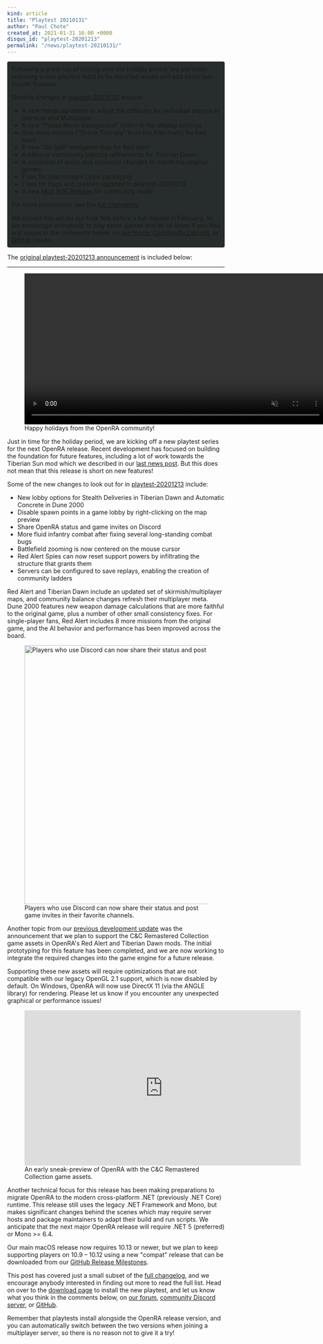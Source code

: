 ```yaml
---
kind: article
title: "Playtest 20210131"
author: "Paul Chote"
created_at: 2021-01-31 16:00 +0000
disqus_id: "playtest-20201213"
permalink: "/news/playtest-20210131/"
---
```


<div style="border-radius: 4px; background-color: #272d2c; padding: 5px">
<div style="margin: -10px 5px" markdown="1">

Following a great run of testing over the holiday period, we are today releasing a new playtest build to fix reported issues and add some last-minute features.

Notable changes in [playtest-20210131](/download/) include:

* A new Handicap option to adjust the difficulty for individual players in Skirmish and Multiplayer
* A new "Pause Menu Background" option in the display settings
* One more mission ("Shock Therapy" from the Aftermath) for Red Alert
* A new "Oil Spill" minigame map for Red Alert
* Additional community balance refinements for Tiberian Dawn
* A collection of audio and explosion changes to match the original games
* Fixes for downstream Linux packaging
* Fixes for bugs and crashes reported in playtest-20201213
* A new [Mod SDK Release](https://github.com/OpenRA/OpenRAModSDK/releases/tag/20210131) for community mods

For more information, see the [full changelog](https://github.com/OpenRA/OpenRA/wiki/Changelog/c3df4d181331b89866b1f86d8217b4028a4361ae).

We expect this will be our final test before a full release in February, so we encourage everybody to play some games and let us know if you find any issues in the comments below, on [our forum](https://forum.openra.net), [Community Discord](https://discord.openra.net), or [GitHub](https://github.com/OpenRA/OpenRA/) issues.

</div>
</div>

The [original playtest-20201213 announcement](/news/playtest-20201213/) is included below:

<hr />

<figure>
  <video width="700" autoplay loop muted>
    <source src="/images/news/20201213-christmas-mp4.mp4" type="video/mp4">
    <source src="/images/news/20201213-christmas-ogv.ogv" type="video/ogg">
    <img src="/images/news/20201213-christmas-static.png" width="700" />
  </video>
  <figcaption>Happy holidays from the OpenRA community!</figcaption>
</figure>

Just in time for the holiday period, we are kicking off a new playtest series for the next OpenRA release. Recent development has focused on building the foundation for future features, including a lot of work towards the Tiberian Sun mod which we described in our [last news post](/news/devblog-20200629/). But this does not mean that this release is short on new features!

Some of the new changes to look out for in [playtest-20201213](/download/) include:

* New lobby options for Stealth Deliveries in Tiberian Dawn and Automatic Concrete in Dune 2000
* Disable spawn points in a game lobby by right-clicking on the map preview
* Share OpenRA status and game invites on Discord
* More fluid infantry combat after fixing several long-standing combat bugs
* Battlefield zooming is now centered on the mouse cursor
* Red Alert Spies can now reset support powers by infiltrating the structure that grants them
* Servers can be configured to save replays, enabling the creation of community ladders

Red Alert and Tiberian Dawn include an updated set of skirmish/multiplayer maps, and community balance changes refresh their multiplayer meta. Dune 2000 features new weapon damage calculations that are more faithful to the original game, plus a number of other small consistency fixes. For single-player fans, Red Alert includes 8 more missions from the original game, and the AI behavior and performance has been improved across the board.

<figure>
  <img src="/images/news/20201213-discord.png" alt="Players who use Discord can now share their status and post game invites" width="600px" />
  <figcaption>Players who use Discord can now share their status and post game invites in their favorite channels.</figcaption>
</figure>

Another topic from our [previous development update](/news/devblog-20200629/) was the announcement that we plan to support the C&C Remastered Collection game assets in OpenRA's Red Alert and Tiberian Dawn mods. The initial prototyping for this feature has been completed, and we are now working to integrate the required changes into the game engine for a future release.

Supporting these new assets will require optimizations that are not compatible with our legacy OpenGL 2.1 support, which is now disabled by default. On Windows, OpenRA will now use DirectX 11 (via the ANGLE library) for rendering. Please let us know if you encounter any unexpected graphical or performance issues!

<figure>
  <iframe width="640" height="360" src="https://www.youtube-nocookie.com/embed/Vqsferf8iSc" frameborder="0" allow="encrypted-media; picture-in-picture" allowfullscreen></iframe>
  <figcaption>An early sneak-preview of OpenRA with the C&C Remastered Collection game assets.</figcaption>
</figure>

Another technical focus for this release has been making preparations to migrate OpenRA to the modern cross-platform .NET (previously .NET Core) runtime. This release still uses the legacy .NET Framework and Mono, but makes significant changes behind the scenes which may require server hosts and package maintainers to adapt their build and run scripts. We anticipate that the next major OpenRA release will require .NET 5 (preferred) or Mono >= 6.4.

Our main macOS release now requires 10.13 or newer, but we plan to keep supporting players on 10.9 &ndash; 10.12 using a new "compat" release that can be downloaded from our [GitHub Release Milestones](https://github.com/OpenRA/OpenRA/releases).

This post has covered just a small subset of the [full changelog](https://github.com/OpenRA/OpenRA/wiki/Changelog/d207b07fe1713e2dedf547dbb09e03d120cffe9b), and we encourage anybody interested in finding out more to read the full list. Head on over to the [download page](/download/) to install the new playtest, and let us know what you think in the comments below, on [our forum](https://forum.openra.net/), [community Discord server](https://discord.gg/UcUztfr), or [GitHub](https://github.com/OpenRA/OpenRA/issues).

Remember that playtests install alongside the OpenRA release version, and you can automatically switch between the two versions when joining a multiplayer server, so there is no reason not to give it a try!
